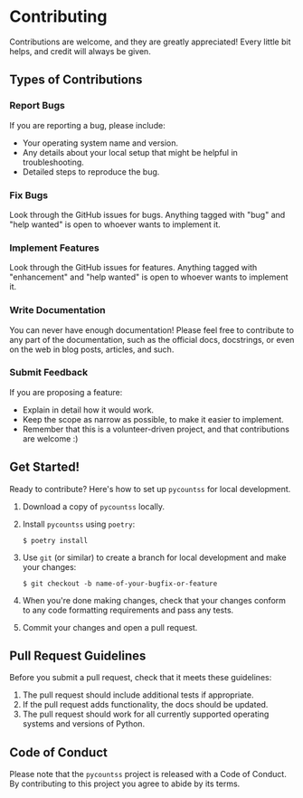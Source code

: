 # Contributing

Contributions are welcome, and they are greatly appreciated! Every little bit
helps, and credit will always be given.

## Types of Contributions

### Report Bugs

If you are reporting a bug, please include:

* Your operating system name and version.
* Any details about your local setup that might be helpful in troubleshooting.
* Detailed steps to reproduce the bug.

### Fix Bugs

Look through the GitHub issues for bugs. Anything tagged with "bug" and "help
wanted" is open to whoever wants to implement it.

### Implement Features

Look through the GitHub issues for features. Anything tagged with "enhancement"
and "help wanted" is open to whoever wants to implement it.

### Write Documentation

You can never have enough documentation! Please feel free to contribute to any
part of the documentation, such as the official docs, docstrings, or even
on the web in blog posts, articles, and such.

### Submit Feedback

If you are proposing a feature:

* Explain in detail how it would work.
* Keep the scope as narrow as possible, to make it easier to implement.
* Remember that this is a volunteer-driven project, and that contributions
  are welcome :)

## Get Started!

Ready to contribute? Here's how to set up `pycountss` for local development.

1. Download a copy of `pycountss` locally.
2. Install `pycountss` using `poetry`:

    ```console
    $ poetry install
    ```

3. Use `git` (or similar) to create a branch for local development and make your changes:

    ```console
    $ git checkout -b name-of-your-bugfix-or-feature
    ```

4. When you're done making changes, check that your changes conform to any code formatting requirements and pass any tests.

5. Commit your changes and open a pull request.

## Pull Request Guidelines

Before you submit a pull request, check that it meets these guidelines:

1. The pull request should include additional tests if appropriate.
2. If the pull request adds functionality, the docs should be updated.
3. The pull request should work for all currently supported operating systems and versions of Python.

## Code of Conduct

Please note that the `pycountss` project is released with a
Code of Conduct. By contributing to this project you agree to abide by its terms.
